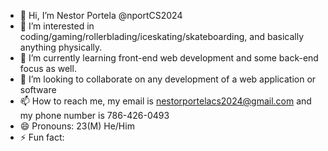 - 👋 Hi, I’m Nestor Portela @nportCS2024
- 👀 I’m interested in coding/gaming/rollerblading/iceskating/skateboarding, and basically anything physically.
- 🌱 I’m currently learning front-end web development and some back-end focus as well.
- 💞️ I’m looking to collaborate on any development of a web application or software
- 📫 How to reach me, my email is nestorportelacs2024@gmail.com and my phone number is 786-426-0493
- 😄 Pronouns: 23(M) He/Him
- ⚡ Fun fact: 

<!---
nportCS2024/nportCS2024 is a ✨ special ✨ repository because its `README.md` (this file) appears on your GitHub profile.
You can click the Preview link to take a look at your changes.
--->
